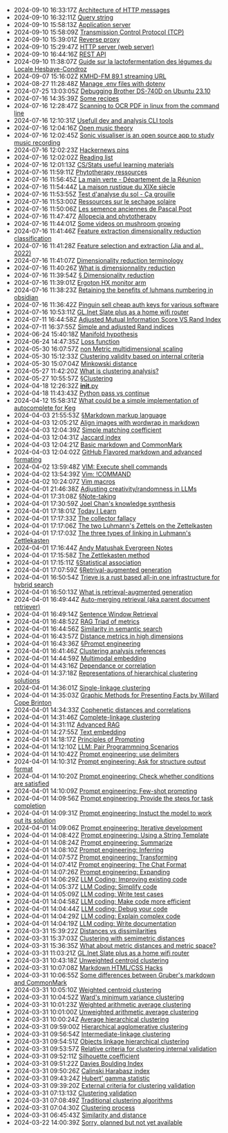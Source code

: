 * 2024-09-10 16:33:17Z [Architecture of HTTP messages](../133)
* 2024-09-10 16:32:11Z [Query string](../138)
* 2024-09-10 15:58:13Z [Application server](../136)
* 2024-09-10 15:58:09Z [Transmission Control Protocol (TCP)](../135)
* 2024-09-10 15:39:01Z [Reverse proxy](../137)
* 2024-09-10 15:29:47Z [HTTP server (web server) ](../132)
* 2024-09-10 16:44:16Z [REST API](../134)
* 2024-09-10 11:38:07Z [Guide sur la lactofermentation des légumes du Locale Hesbaye-Condroz](../123)
* 2024-09-07 15:16:02Z [KMHD-FM 89.1 streaming URL](../128)
* 2024-08-27 11:28:48Z [Manage .env files with dotenv](../53)
* 2024-07-25 13:03:05Z [Debugging Brother DS-740D on Ubuntu 23.10](../47)
* 2024-07-16 14:35:39Z [Some recipes](../8)
* 2024-07-16 12:28:47Z [Scanning to OCR PDF in linux from the command line](../48)
* 2024-07-16 12:10:31Z [Usefull dev and analysis CLI tools](../13)
* 2024-07-16 12:04:16Z [Open music theory](../131)
* 2024-07-16 12:02:45Z [Sonic visualiser is an open source app to study music recording](../130)
* 2024-07-16 12:02:23Z [Hackernews pins ](../11)
* 2024-07-16 12:02:02Z [Reading list](../122)
* 2024-07-16 12:01:13Z [CS/Stats useful learning materials](../12)
* 2024-07-16 11:59:11Z [Phytotherapy ressources](../129)
* 2024-07-16 11:56:45Z [La main verte - Département de la Réunion](../127)
* 2024-07-16 11:54:44Z [La maison rustique du XIXe siècle](../126)
* 2024-07-16 11:53:55Z [Test d'analyse du sol - Ça grouille](../125)
* 2024-07-16 11:53:00Z [Ressources sur le sechage solaire](../124)
* 2024-07-16 11:50:06Z [Les semence anciennes de Pascal Poot](../121)
* 2024-07-16 11:47:47Z [Allopecia and phytotherapy](../120)
* 2024-07-16 11:44:01Z [Some videos on mushroom growing](../119)
* 2024-07-16 11:41:46Z [Feature extraction dimensionality reduction classification](../114)
* 2024-07-16 11:41:28Z [Feature selection and extraction (Jia and al., 2022)](../113)
* 2024-07-16 11:41:07Z [Dimensionality reduction terminology](../112)
* 2024-07-16 11:40:26Z [What is dimensionnality reduction](../111)
* 2024-07-16 11:39:54Z [§ Dimensionality reduction](../107)
* 2024-07-16 11:39:01Z [Ergoton HX monitor arm](../118)
* 2024-07-16 11:38:23Z [Retaining the benefits of luhmans numbering in obsidian ](../117)
* 2024-07-16 11:36:42Z [Pinguin sell cheap auth keys for various software](../116)
* 2024-07-16 10:53:11Z [GL.Inet Slate plus as a home wifi router](../18)
* 2024-07-11 16:44:58Z [Adjusted Mutual Information Score VS Rand Index](../46)
* 2024-07-11 16:37:55Z [Simple and adjusted Rand indices](../21)
* 2024-06-24 15:40:18Z [Manifold hypothesis ](../115)
* 2024-06-24 14:47:35Z [Loss function](../108)
* 2024-05-30 16:07:57Z [non Metric multidimensional scaling](../109)
* 2024-05-30 15:12:33Z [Clustering validity based on internal criteria](../10)
* 2024-05-30 15:07:04Z [Minkowski distance](../110)
* 2024-05-27 11:42:20Z [What is clustering analysis?](../96)
* 2024-05-27 10:55:57Z [§Clustering](../5)
* 2024-04-18 12:26:32Z [__init__.py](../106)
* 2024-04-18 11:43:43Z [Python pass vs continue](../105)
* 2024-04-12 15:58:31Z [What could be a simple implementation of autocomplete for Keg](../55)
* 2024-04-03 21:55:53Z [§Markdown markup language](../40)
* 2024-04-03 12:05:21Z [Align images with wordwrap in markdown](../19)
* 2024-04-03 12:04:39Z [Simple matching coefficient](../104)
* 2024-04-03 12:04:31Z [Jaccard index](../103)
* 2024-04-03 12:04:21Z [Basic markdown and CommonMark](../41)
* 2024-04-03 12:04:02Z [GitHub Flavored markdown and advanced formating](../43)
* 2024-04-02 13:59:48Z [VIM: Execute shell commands](../102)
* 2024-04-02 13:54:39Z [Vim: !COMMAND ](../101)
* 2024-04-02 10:24:07Z [Vim macros](../100)
* 2024-04-01 21:46:38Z [Adjusting creativity/randomness in LLMs](../62)
* 2024-04-01 17:31:08Z [§Note-taking](../95)
* 2024-04-01 17:30:59Z [Joel Chan's knowledge synthesis](../99)
* 2024-04-01 17:18:01Z [Today I Learn](../54)
* 2024-04-01 17:17:33Z [The collector fallacy](../52)
* 2024-04-01 17:17:06Z [The two Luhmann's Zettels on the Zettelkasten](../51)
* 2024-04-01 17:17:03Z [The three types of linking in Luhmann's Zettlekasten](../50)
* 2024-04-01 17:16:44Z [Andy Matushak Evergreen Notes](../49)
* 2024-04-01 17:15:58Z [The Zettlekasten method](../1)
* 2024-04-01 17:15:11Z [§Statistical association](../2)
* 2024-04-01 17:07:59Z [§Retrival-augmented generation](../98)
* 2024-04-01 16:50:54Z [Trieve is a rust based all-in one infrastructure for hybrid search](../69)
* 2024-04-01 16:50:13Z [What is retrieval-augmented generation](../67)
* 2024-04-01 16:49:44Z [Auto-merging retrieval (aka parent document retriever)](../63)
* 2024-04-01 16:49:14Z [Sentence Window Retrieval](../64)
* 2024-04-01 16:48:52Z [RAG Triad of metrics](../65)
* 2024-04-01 16:44:56Z [Similarity in semantic search](../66)
* 2024-04-01 16:43:57Z [Distance metrics in high dimensions](../61)
* 2024-04-01 16:43:36Z [§Prompt engineering](../70)
* 2024-04-01 16:41:46Z [Clustering analysis references](../97)
* 2024-04-01 14:44:59Z [Multimodal embedding](../93)
* 2024-04-01 14:43:16Z [Dependance or correlation ](../15)
* 2024-04-01 14:37:18Z [Representations of hierarchical clustering solutions](../33)
* 2024-04-01 14:36:01Z [Single-linkage clustering](../29)
* 2024-04-01 14:35:03Z [Graphic Methods for Presenting Facts by Willard Cope Brinton](../68)
* 2024-04-01 14:34:33Z [Cophenetic distances and correlations](../23)
* 2024-04-01 14:31:46Z [Complete-linkage clustering](../30)
* 2024-04-01 14:31:11Z [Advanced RAG](../94)
* 2024-04-01 14:27:55Z [Text embedding](../60)
* 2024-04-01 14:18:17Z [Principles of Prompting](../71)
* 2024-04-01 14:12:10Z [LLM: Pair Programmning Scenarios](../85)
* 2024-04-01 14:10:42Z [Prompt engineering: use delimiters](../72)
* 2024-04-01 14:10:31Z [Prompt engineering: Ask for structure output format](../73)
* 2024-04-01 14:10:20Z [Prompt engineering: Check whether conditions are satisfied](../74)
* 2024-04-01 14:10:09Z [Prompt engineering: Few-shot prompting](../75)
* 2024-04-01 14:09:56Z [Prompt engineering: Provide the steps for task completion](../76)
* 2024-04-01 14:09:31Z [Prompt engineering: Instuct the model to work out its solution](../77)
* 2024-04-01 14:09:06Z [Prompt engineering: Iterative development](../78)
* 2024-04-01 14:08:42Z [Prompt engineering: Using a String Template](../79)
* 2024-04-01 14:08:24Z [Prompt engineering: Summarize](../80)
* 2024-04-01 14:08:10Z [Prompt engineering: Inferring](../81)
* 2024-04-01 14:07:57Z [Prompt engineering: Transforming](../82)
* 2024-04-01 14:07:41Z [Prompt engineering: The Chat Format](../84)
* 2024-04-01 14:07:26Z [Prompt engineering: Expanding](../83)
* 2024-04-01 14:06:29Z [LLM Coding: Improving existing code](../86)
* 2024-04-01 14:05:37Z [LLM Coding: Simplify code](../87)
* 2024-04-01 14:05:09Z [LLM coding: Write test cases](../88)
* 2024-04-01 14:04:58Z [LLM coding: Make code more efficient](../89)
* 2024-04-01 14:04:44Z [LLM coding: Debug your code](../90)
* 2024-04-01 14:04:29Z [LLM coding: Explain complex code](../91)
* 2024-04-01 14:04:19Z [LLM coding: Write documentation](../92)
* 2024-03-31 15:39:22Z [Distances vs dissimilarities](../4)
* 2024-03-31 15:37:03Z [Clustering with semimetric distances](../17)
* 2024-03-31 15:36:35Z [What about metric distances and metric space?](../16)
* 2024-03-31 11:03:21Z [GL.Inet Slate plus as a home wifi router](../58)
* 2024-03-31 10:43:18Z [Unweighted centroid clustering](../37)
* 2024-03-31 10:07:08Z [Markdown HTML/CSS Hacks](../44)
* 2024-03-31 10:06:55Z [Some differences between Gruber's markdown and CommonMark ](../42)
* 2024-03-31 10:05:10Z [Weighted centroid clustering](../38)
* 2024-03-31 10:04:52Z [Ward's minimum variance clustering](../39)
* 2024-03-31 10:01:23Z [Weighted arithmetic average clustering](../36)
* 2024-03-31 10:01:00Z [Unweighted arithmetic average clustering](../35)
* 2024-03-31 10:00:24Z [Average hierarchical clustering](../34)
* 2024-03-31 09:59:00Z [Hierarchical agglomerative clustering](../32)
* 2024-03-31 09:56:54Z [Intermediate-linkage clustering](../31)
* 2024-03-31 09:54:51Z [Objects linkage hierarchical clustering](../28)
* 2024-03-31 09:53:57Z [Relative criteria for clustering internal validation](../27)
* 2024-03-31 09:52:11Z [Silhouette coefficient](../26)
* 2024-03-31 09:51:22Z [Davies Boulding Index](../25)
* 2024-03-31 09:50:26Z [Calinski Harabasz index](../24)
* 2024-03-31 09:43:24Z [Hubert' gamma statistic](../22)
* 2024-03-31 09:39:20Z [External criteria for clustering validation](../20)
* 2024-03-31 07:13:13Z [Clustering validation](../9)
* 2024-03-31 07:08:49Z [Traditional clustering algorithms](../7)
* 2024-03-31 07:04:30Z [Clustering process](../6)
* 2024-03-31 06:45:43Z [Similarity and distance](../3)
* 2024-03-22 14:00:39Z [Sorry, planned but not yet available](../0)
